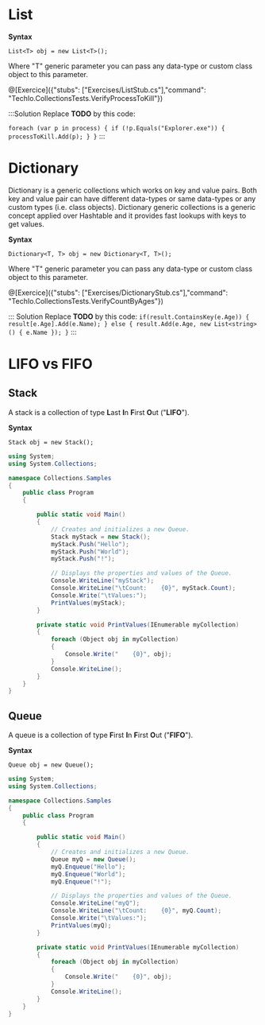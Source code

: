 # List

**Syntax**

`List<T> obj = new List<T>();`

Where "T" generic parameter you can pass any data-type or custom class object to this parameter.

@[Exercice]({"stubs": ["Exercises/ListStub.cs"],"command": "TechIo.CollectionsTests.VerifyProcessToKill"})

:::Solution
Replace **TODO** by this code:

`
foreach (var p in process) { if (!p.Equals("Explorer.exe")) { processToKill.Add(p); } }
`
:::

# Dictionary
Dictionary is a generic collections which works on key and value pairs. Both key and value pair can have different data-types or same data-types or any custom types (i.e. class objects). Dictionary generic collections is a generic concept applied over Hashtable and it provides fast lookups with keys to get values.

**Syntax**

`Dictionary<T, T> obj = new Dictionary<T, T>();`

Where "T" generic parameter you can pass any data-type or custom class object to this parameter.

@[Exercice]({"stubs": ["Exercises/DictionaryStub.cs"],"command": "TechIo.CollectionsTests.VerifyCountByAges"})

::: Solution
Replace **TODO** by this code: 
`
    if(result.ContainsKey(e.Age))
    {
            result[e.Age].Add(e.Name);
    }
    else
    {
        result.Add(e.Age, new List<string>() { e.Name });
    }
`
:::

# LIFO vs FIFO
## Stack
A stack is a collection of type **L**ast **I**n **F**irst **O**ut ("**LIFO**").

**Syntax**

`Stack obj = new Stack();`

```C# runnable
using System;
using System.Collections;

namespace Collections.Samples
{
    public class Program
    {

        public static void Main()
        {
            // Creates and initializes a new Queue.
            Stack myStack = new Stack();
            myStack.Push("Hello");
            myStack.Push("World");
            myStack.Push("!");

            // Displays the properties and values of the Queue.
            Console.WriteLine("myStack");
            Console.WriteLine("\tCount:    {0}", myStack.Count);
            Console.Write("\tValues:");
            PrintValues(myStack);
        }

        private static void PrintValues(IEnumerable myCollection)
        {
            foreach (Object obj in myCollection)
            {
                Console.Write("    {0}", obj);
            }
            Console.WriteLine();
        }
    }
}
```
## Queue
A queue is a collection of type **F**irst **I**n **F**irst **O**ut ("**FIFO**").

**Syntax**

`Queue obj = new Queue();`

```C# runnable
using System;
using System.Collections;

namespace Collections.Samples
{
    public class Program
    {

        public static void Main()
        {
            // Creates and initializes a new Queue.
            Queue myQ = new Queue();
            myQ.Enqueue("Hello");
            myQ.Enqueue("World");
            myQ.Enqueue("!");

            // Displays the properties and values of the Queue.
            Console.WriteLine("myQ");
            Console.WriteLine("\tCount:    {0}", myQ.Count);
            Console.Write("\tValues:");
            PrintValues(myQ);
        }

        private static void PrintValues(IEnumerable myCollection)
        {
            foreach (Object obj in myCollection)
            {
                Console.Write("    {0}", obj);
            }
            Console.WriteLine();
        }
    }
}
```

